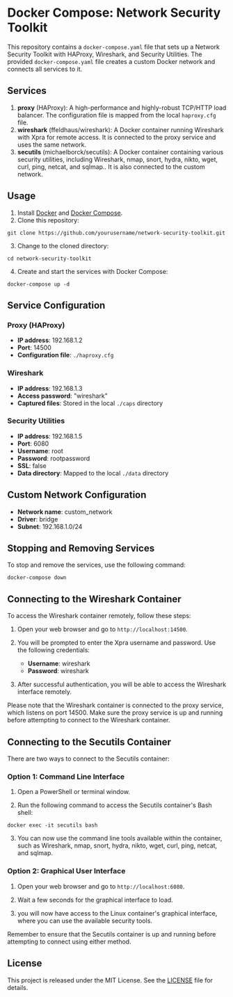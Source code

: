 # Docker Compose: Network Security Toolkit

This repository contains a `docker-compose.yaml` file that sets up a Network Security Toolkit with HAProxy, Wireshark, and Security Utilities. The provided `docker-compose.yaml` file creates a custom Docker network and connects all services to it.

## Services

1. **proxy** (HAProxy): A high-performance and highly-robust TCP/HTTP load balancer. The configuration file is mapped from the local `haproxy.cfg` file.
2. **wireshark** (ffeldhaus/wireshark): A Docker container running Wireshark with Xpra for remote access. It is connected to the proxy service and uses the same network.
3. **secutils** (michaelborck/secutils): A Docker container containing various security utilities, including Wireshark, nmap, snort, hydra, nikto, wget, curl, ping, netcat, and sqlmap.. It is also connected to the custom network.

## Usage

1. Install [Docker](https://www.docker.com/) and [Docker Compose](https://docs.docker.com/compose/).
2. Clone this repository:
```
git clone https://github.com/yourusername/network-security-toolkit.git
```
3. Change to the cloned directory:
```
cd network-security-toolkit
```
4. Create and start the services with Docker Compose:
```
docker-compose up -d
```

## Service Configuration

### Proxy (HAProxy)

- **IP address**: 192.168.1.2
- **Port**: 14500
- **Configuration file**: `./haproxy.cfg`

### Wireshark

- **IP address**: 192.168.1.3
- **Access password**: "wireshark"
- **Captured files**: Stored in the local `./caps` directory

### Security Utilities

- **IP address**: 192.168.1.5
- **Port**: 6080
- **Username**: root
- **Password**: rootpassword
- **SSL**: false
- **Data directory**: Mapped to the local `./data` directory

## Custom Network Configuration

- **Network name**: custom_network
- **Driver**: bridge
- **Subnet**: 192.168.1.0/24

## Stopping and Removing Services

To stop and remove the services, use the following command:

```
docker-compose down
```

## Connecting to the Wireshark Container

To access the Wireshark container remotely, follow these steps:

1. Open your web browser and go to `http://localhost:14500`.

2. You will be prompted to enter the Xpra username and password. Use the following credentials:

   - **Username**: wireshark
   - **Password**: wireshark

3. After successful authentication, you will be able to access the Wireshark interface remotely.

Please note that the Wireshark container is connected to the proxy service, which listens on port 14500. Make sure the proxy service is up and running before attempting to connect to the Wireshark container.

## Connecting to the Secutils Container

There are two ways to connect to the Secutils container:

### Option 1: Command Line Interface

1. Open a PowerShell or terminal window.

2. Run the following command to access the Secutils container's Bash shell:

```
docker exec -it secutils bash
```

3. You can now use the command line tools available within the container, such as Wireshark, nmap, snort, hydra, nikto, wget, curl, ping, netcat, and sqlmap.

### Option 2: Graphical User Interface

1. Open your web browser and go to `http://localhost:6080`.

2. Wait a few seconds for the graphical interface to load.

3. you will now have access to the Linux container's graphical interface, where you can use the available security tools.

Remember to ensure that the Secutils container is up and running before attempting to connect using either method.
## License

This project is released under the MIT License. See the [LICENSE](LICENSE) file for details.
